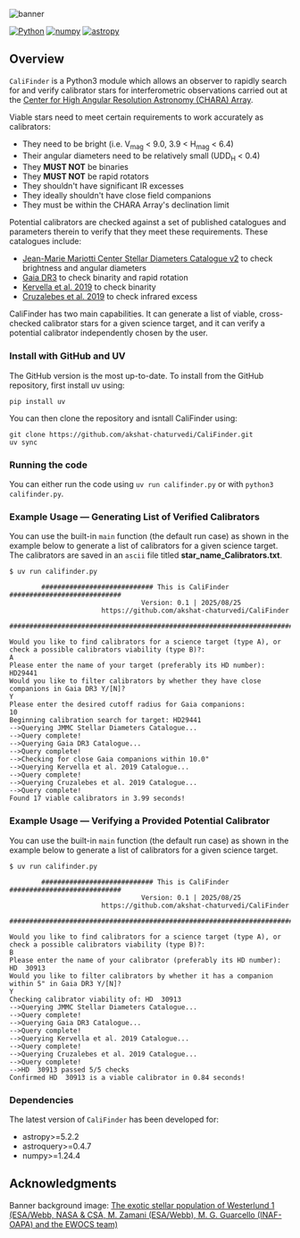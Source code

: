 ![banner](Banner/CaliFinder_banner.png)

[![Python](https://img.shields.io/badge/Python-3776AB?logo=python&logoColor=fff)](https://www.python.org)
[![numpy](https://img.shields.io/badge/NumPy-4DABCF?logo=numpy&logoColor=fff)](http://www.numpy.org/)
[![astropy](http://img.shields.io/badge/powered%20by-AstroPy-orange.svg?style=flat)](http://www.astropy.org/)

## Overview

`CaliFinder` is a Python3 module which allows an observer to rapidly search for and verify calibrator stars for interferometric observations carried out at the [Center for High Angular Resolution Astronomy (CHARA) Array](https://chara.gsu.edu).

Viable stars need to meet certain requirements to work accurately as calibrators:
- They need to be bright (i.e. V<sub>mag</sub> < 9.0, 3.9 < H<sub>mag</sub> < 6.4)
- Their angular diameters need to be relatively small (UDD<sub>H</sub> < 0.4)
- They <b>MUST NOT</b> be binaries
- They <b>MUST NOT</b> be rapid rotators
- They shouldn't have significant IR excesses
- They ideally shouldn't have close field companions
- They must be within the CHARA Array's declination limit

Potential calibrators are checked against a set of published catalogues and parameters therein to verify that they meet these requirements. These catalogues include:
- [Jean-Marie Mariotti Center Stellar Diameters Catalogue v2](https://vizier.cds.unistra.fr/viz-bin/VizieR-3?-source=II/346/jsdc_v2) to check brightness and angular diameters
- [Gaia DR3](https://vizier.cds.unistra.fr/viz-bin/VizieR-3?-source=I/355/gaiadr3) to check binarity and rapid rotation
- [Kervella et al. 2019](https://vizier.cds.unistra.fr/viz-bin/VizieR?-source=J/A+A/623/A72) to check binarity
- [Cruzalebes et al. 2019](https://vizier.cds.unistra.fr/viz-bin/VizieR?-source=II/361) to check infrared excess

CaliFinder has two main capabilities. It can generate a list of viable, cross-checked calibrator stars for a given science target, and it can verify a potential calibrator independently chosen by the user.

### Install with GitHub and UV

The GitHub version is the most up-to-date. To install from the GitHub repository, first install uv using:
```
pip install uv
```
You can then clone the repository and isntall CaliFinder using:
```
git clone https://github.com/akshat-chaturvedi/CaliFinder.git
uv sync
``` 

### Running the code
You can either run the code using `uv run califinder.py` or with `python3 califinder.py`.

### Example Usage — Generating List of Verified Calibrators
You can use the built-in `main` function (the default run case) as shown in the example below to generate a list of calibrators for a given science target. The calibrators are saved in an `ascii` file titled **star_name_Calibrators.txt**. 
```
$ uv run califinder.py

        ############################ This is CaliFinder ############################
                                 Version: 0.1 | 2025/08/25                           
                       https://github.com/akshat-chaturvedi/CaliFinder                 
        ############################################################################
        
Would you like to find calibrators for a science target (type A), or check a possible calibrators viability (type B)?:
A
Please enter the name of your target (preferably its HD number):
HD29441
Would you like to filter calibrators by whether they have close companions in Gaia DR3 Y/[N]?
Y
Please enter the desired cutoff radius for Gaia companions:
10
Beginning calibration search for target: HD29441
-->Querying JMMC Stellar Diameters Catalogue...
-->Query complete!
-->Querying Gaia DR3 Catalogue...
-->Query complete!
-->Checking for close Gaia companions within 10.0"
-->Querying Kervella et al. 2019 Catalogue...
-->Query complete!
-->Querying Cruzalebes et al. 2019 Catalogue...
-->Query complete!
Found 17 viable calibrators in 3.99 seconds!
```

### Example Usage — Verifying a Provided Potential Calibrator
You can use the built-in `main` function (the default run case) as shown in the example below to generate a list of calibrators for a given science target.
```
$ uv run califinder.py

        ############################ This is CaliFinder ############################
                                 Version: 0.1 | 2025/08/25                           
                       https://github.com/akshat-chaturvedi/CaliFinder                 
        ############################################################################
        
Would you like to find calibrators for a science target (type A), or check a possible calibrators viability (type B)?:
B
Please enter the name of your calibrator (preferably its HD number):
HD  30913                                 
Would you like to filter calibrators by whether it has a companion within 5" in Gaia DR3 Y/[N]?
Y
Checking calibrator viability of: HD  30913
-->Querying JMMC Stellar Diameters Catalogue...
-->Query complete!
-->Querying Gaia DR3 Catalogue...
-->Query complete!
-->Querying Kervella et al. 2019 Catalogue...
-->Query complete!
-->Querying Cruzalebes et al. 2019 Catalogue...
-->Query complete!
-->HD  30913 passed 5/5 checks
Confirmed HD  30913 is a viable calibrator in 0.84 seconds!
```

### Dependencies

The latest version of `CaliFinder` has been developed for:
- astropy>=5.2.2
- astroquery>=0.4.7
- numpy>=1.24.4

## Acknowledgments
Banner background image: [The exotic stellar population of Westerlund 1 (ESA/Webb, NASA & CSA, M. Zamani (ESA/Webb), M. G. Guarcello (INAF-OAPA) and the EWOCS team)](https://esawebb.org/images/potm2409a/)
